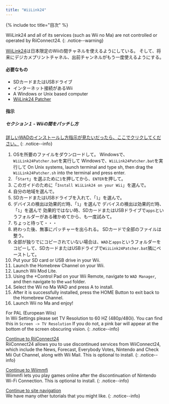 ```yaml
---
title: "WiiLink24"
---
```


{% include toc title="目次" %}

WiiLink24 and all of its services (such as Wii no Ma) are not controlled or operated by RiiConnect24.
{: .notice--warning}

[WiiLink24](https://wiilink24.com/)は日本限定のWiiの間チャネルを使えるようにしている。 そして、将来にデジカメプリントチャネル、出前チャンネルがもう一度使えるようにする。

#### 必要なもの

* SDカードまたはUSBドライブ
* インターネット接続があるWii
* A Windows or Unix based computer
* [WiiLink24 Patcher](https://github.com/WiiLink24/WiiLink24-Patcher/releases)

#### 指示

##### セクション１ - Wiiの間をパッチし方

[詳しいWADのインストールし方指示が見たいだったら、ここでクリクしてください。](wiimodlite)
{: .notice--info}

1. OSを所要のファイルをダウンロードして。 Windowsで、`WiiLink24Patcher.bat`を実行して Windowsで、`WiiLink24Patcher.bat`を実行して On Unix systems, launch terminal and type sh, then drag the `WiiLink24Patcher.sh` into the terminal and press enter.
2. 「`Start`」を選ぶために`1`を押してから、`ENTER`を押して。
3. このガイドのために「`Install WiiLink24 on your Wii`」を選んで。
4. 自分の地域を選んで。
5. SDカードまたはUSBドライブを入れて、「`1`」を選んで。
6. デバイスの検出は効果的だ時、「`1`」を選んで デバイスの検出は効果的だ時、「`1`」を選んで 効果的ではない時、SDカードまたはUSBドライブで`apps`というフォルダーがある確かめてから、も一度試みて。
7. ちょっと待って・・・
8. 終わった後、無事にパッチャーを出られる。 SDカードで全部のファイルは整う。
9. 全部が独りでにコピーされていない場合は、`WAD`と`apps`というフォルダーをコピーして、SDカードまたはUSBドライブで`WiiLink24Patcher.bat`隣にペーストして。
10. Put your SD card or USB drive in your Wii.
11. Launch the Homebrew Channel on your Wii.
12. Launch Wii Mod Lite.
13. Using the +Control Pad on your Wii Remote, navigate to `WAD Manager`, and then navigate to the `wad` folder.
14. Select the Wii no Ma WAD and press A to install.
15. After it is successfully installed, press the HOME Button to exit back to the Homebrew Channel.
16. Launch Wii no Ma and enjoy!

For PAL (European Wiis)<br> In Wii Settings please set TV Resolution to 60 HZ (480p/480i). You can find this in `Screen -> TV Resolution` If you do not, a pink bar will appear at the bottom of the screen obscuring vision.
{: .notice--info}

[Continue to RiiConnect24](riiconnect24)<br> RiiConnect24 allows you to use discontinued services from WiiConnect24, which include the News, Forecast, Everybody Votes, Nintendo and Check Mii Out Channel, along with Wii Mail. This is optional to install.
{: .notice--info}

[Continue to Wiimmfi](wiimmfi)<br> Wiimmfi lets you play games online after the discontinuation of Nintendo Wi-Fi Connection. This is optional to install.
{: .notice--info}

[Continue to site navigation](site-navigation)<br> We have many other tutorials that you might like.
{: .notice--info}
